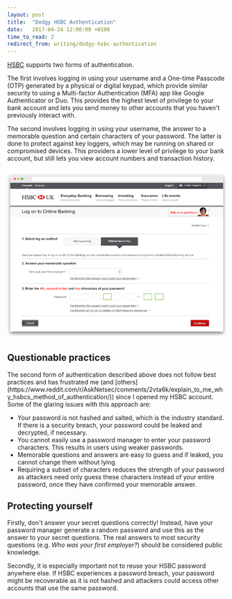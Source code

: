 ```yaml
---
layout: post
title:  "Dodgy HSBC Authentication"
date:   2017-04-24 12:00:00 +0100
time_to_read: 2
redirect_from: writing/dodgy-hsbc-authentication
---
```


[HSBC](https://www.hsbc.co.uk) supports two forms of authentication.

The first involves logging in using your username and a One-time Passcode (OTP) generated by a physical or digital keypad, which provide similar security to using a Multi-factor Authentication (MFA) app like Google Authenticator or Duo. This provides the highest level of privilege to your bank account and lets you send money to other accounts that you haven't previously interact with.

The second involves logging in using your username, the answer to a memorable question and certain characters of your password. The latter is done to protect against key loggers, which may be running on shared or compromised devices. This providers a lower level of privilege to your bank account, but still lets you view account numbers and transaction history.

<img src="/assets/imgs/hsbc-logon.png" alt="HSBC's Online Authentication Page" />

<h2>Questionable practices</h2>
The second form of authentication described above does not follow best practices and has frustrated me (and [others](https://www.reddit.com/r/AskNetsec/comments/2vta6k/explain_to_me_why_hsbcs_method_of_authentication/)) since I opened my HSBC account. Some of the glaring issues with this approach are:

* Your password is not hashed and salted, which is the industry standard. If there is a security breach, your password could be leaked and decrypted, if necessary.
* You cannot easily use a password manager to enter your password characters. This results in users using weaker passwords.
* Memorable questions and answers are easy to guess and if leaked, you cannot change them without lying.
* Requiring a subset of characters reduces the strength of your password as attackers need only guess these characters instead of your entire password, once they have confirmed your memorable answer.

<h2>Protecting yourself</h2>

Firstly, don't answer your secret questions correctly! Instead, have your password manager generate a random password and use this as the answer to your secret questions. The real answers to most security questions (e.g. <i>Who was your first employer?</i>) should be considered public knowledge.

Secondly, it is especially important not to reuse your HSBC password anywhere else. If HSBC experiences a password breach, your password might be recoverable as it is not hashed and attackers could access other accounts that use the same password.
